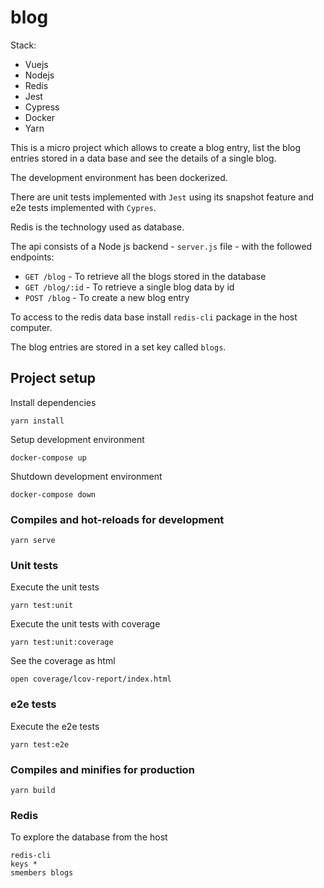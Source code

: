 # blog

Stack:

- Vuejs
- Nodejs
- Redis
- Jest
- Cypress
- Docker
- Yarn

This is a micro project which allows to create a blog entry, list the blog entries stored in a data base and see the details of a single blog.

The development environment has been dockerized.

There are unit tests implemented with `Jest` using its snapshot feature and e2e tests implemented with `Cypres`.

Redis is the technology used as database.

The api consists of a Node js backend - `server.js` file - with the followed endpoints:

- `GET /blog` - To retrieve all the blogs stored in the database
- `GET /blog/:id` - To retrieve a single blog data by id
- `POST /blog` - To create a new blog entry

To access to the redis data base install `redis-cli` package in the host computer.

The blog entries are stored in a set key called `blogs`.

## Project setup

Install dependencies

```
yarn install
```

Setup development environment

```
docker-compose up
```

Shutdown development environment

```
docker-compose down
```

### Compiles and hot-reloads for development

```
yarn serve
```

### Unit tests

Execute the unit tests

```
yarn test:unit
```

Execute the unit tests with coverage

```
yarn test:unit:coverage
```

See the coverage as html

```
open coverage/lcov-report/index.html
```

### e2e tests

Execute the e2e tests

```
yarn test:e2e
```

### Compiles and minifies for production

```
yarn build
```

### Redis

To explore the database from the host

```
redis-cli
keys *
smembers blogs
```
